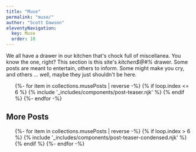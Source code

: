 ```yaml
---
title: "Muse"
permalink: "muse/"
author: "Scott Dawson"
eleventyNavigation:
  key: Muse
  order: 10
---
```


<p class="page-hed">We all have a drawer in our kitchen that's chock full of miscellanea. You know the one, right? This section is this site's <em>kitchen$@#%</em> drawer. Some posts are meant to entertain, others to inform. Some might make you cry, and others ... well, maybe they just shouldn't be here.</p>

<ul class="l-grid post-grid">
  {%- for item in collections.musePosts | reverse  -%}
  {% if loop.index <= 6 %}
  {% include '_includes/components/post-teaser.njk' %}
  {% endif %}
  {%- endfor -%}
</ul>

<h2>More Posts</h2>
<ul class="post-list">
  {%- for item in collections.musePosts | reverse  -%}
  {% if loop.index > 6 %}
  {% include '_includes/components/post-teaser-condensed.njk' %}
  {% endif %}
  {%- endfor -%}
</ul>